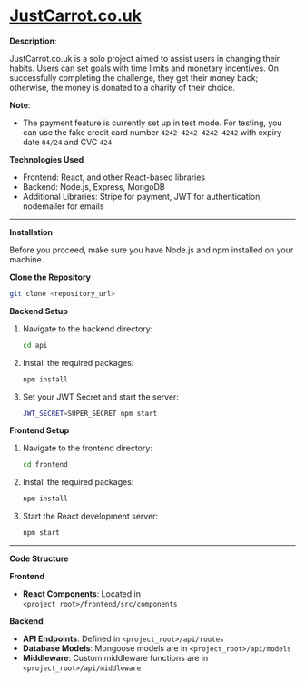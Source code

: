 # [JustCarrot.co.uk](https://www.justcarrot.co.uk)


**Description**: 

JustCarrot.co.uk is a solo project aimed to assist users in changing their habits. Users can set goals with time limits and monetary incentives. On successfully completing the challenge, they get their money back; otherwise, the money is donated to a charity of their choice.

**Note**: 
- The payment feature is currently set up in test mode. For testing, you can use the fake credit card number `4242 4242 4242 4242` with expiry date `04/24` and CVC `424`.

**Technologies Used**

- Frontend: React, and other React-based libraries
- Backend: Node.js, Express, MongoDB
- Additional Libraries: Stripe for payment, JWT for authentication, nodemailer for emails

---

**Installation**

Before you proceed, make sure you have Node.js and npm installed on your machine.

**Clone the Repository**

```bash
git clone <repository_url>
```

**Backend Setup**

1. Navigate to the backend directory:

    ```bash
    cd api
    ```

2. Install the required packages:

    ```bash
    npm install
    ```

3. Set your JWT Secret and start the server:

    ```bash
    JWT_SECRET=SUPER_SECRET npm start
    ```

**Frontend Setup**

1. Navigate to the frontend directory:

    ```bash
    cd frontend
    ```

2. Install the required packages:

    ```bash
    npm install
    ```

3. Start the React development server:

    ```bash
    npm start
    ```

---

**Code Structure**

**Frontend**

- **React Components**: Located in `<project_root>/frontend/src/components`

**Backend**

- **API Endpoints**: Defined in `<project_root>/api/routes`
- **Database Models**: Mongoose models are in `<project_root>/api/models`
- **Middleware**: Custom middleware functions are in `<project_root>/api/middleware`

